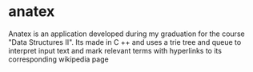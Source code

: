 # anatex
Anatex is an application developed during my graduation for the course "Data Structures II". Its made in C ++ and uses a trie tree and queue to interpret input text and mark relevant terms with hyperlinks to its corresponding wikipedia page

